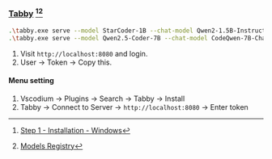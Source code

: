### [Tabby](https://github.com/TabbyML/tabby) [^1][^2]

```sh
.\tabby.exe serve --model StarCoder-1B --chat-model Qwen2-1.5B-Instruct
.\tabby.exe serve --model Qwen2.5-Coder-7B --chat-model CodeQwen-7B-Chat --device cuda
```

1. Visit `http://localhost:8080` and login.
2. User → Token → Copy this.

#### Menu setting

1. Vscodium → Plugins → Search → Tabby → Install
2. Tabby → Connect to Server → `http://localhost:8080` → Enter token

[^1]: [Step 1 - Installation - Windows](https://tabby.tabbyml.com/docs/quick-start/installation/windows/)
[^2]: [Models Registry](https://tabby.tabbyml.com/docs/models/)